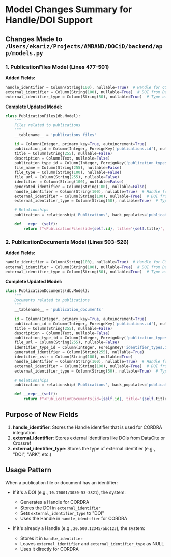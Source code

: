 # Model Changes Summary for Handle/DOI Support

## Changes Made to `/Users/ekariz/Projects/AMBAND/DOCiD/backend/app/models.py`

### 1. PublicationFiles Model (Lines 477-501)

**Added Fields:**
```python
handle_identifier = Column(String(100), nullable=True)  # Handle for CORDRA
external_identifier = Column(String(100), nullable=True)  # DOI from DataCite/Crossref
external_identifier_type = Column(String(50), nullable=True)  # Type of external identifier (DOI, etc.)
```

**Complete Updated Model:**
```python
class PublicationFiles(db.Model):
    """
    Files related to publications
    """
    __tablename__ = 'publications_files'

    id = Column(Integer, primary_key=True, autoincrement=True)
    publication_id = Column(Integer, ForeignKey('publications.id'), nullable=False, index=True)
    title = Column(String(255), nullable=False)
    description = Column(Text, nullable=False)
    publication_type_id = Column(Integer, ForeignKey('publication_types.id'), nullable=False)
    file_name = Column(String(255), nullable=False)
    file_type = Column(String(100), nullable=False)
    file_url = Column(String(255), nullable=False)
    identifier = Column(String(100), nullable=False)
    generated_identifier = Column(String(100), nullable=False)
    handle_identifier = Column(String(100), nullable=True)  # Handle for CORDRA
    external_identifier = Column(String(100), nullable=True)  # DOI from DataCite/Crossref
    external_identifier_type = Column(String(50), nullable=True)  # Type of external identifier (DOI, etc.)

    # Relationships
    publication = relationship('Publications', back_populates='publications_files')

    def __repr__(self):
        return f"<PublicationFiles(id={self.id}, title='{self.title}', publication_id={self.publication_id})>"
```

### 2. PublicationDocuments Model (Lines 503-526)

**Added Fields:**
```python
handle_identifier = Column(String(100), nullable=True)  # Handle for CORDRA
external_identifier = Column(String(100), nullable=True)  # DOI from DataCite/Crossref
external_identifier_type = Column(String(50), nullable=True)  # Type of external identifier (DOI, etc.)
```

**Complete Updated Model:**
```python
class PublicationDocuments(db.Model):
    """
    Documents related to publications
    """
    __tablename__ = 'publication_documents'

    id = Column(Integer, primary_key=True, autoincrement=True)
    publication_id = Column(Integer, ForeignKey('publications.id'), nullable=False, index=True)
    title = Column(String(255), nullable=False)
    description = Column(Text, nullable=False)
    publication_type_id = Column(Integer, ForeignKey('publication_types.id'), nullable=False)
    file_url = Column(String(255), nullable=False)
    identifier_type_id = Column(Integer, ForeignKey('identifier_types.id'), nullable=True)
    generated_identifier = Column(String(255), nullable=True)
    identifier_cstr = Column(String(100), nullable=True)
    handle_identifier = Column(String(100), nullable=True)  # Handle for CORDRA
    external_identifier = Column(String(100), nullable=True)  # DOI from DataCite/Crossref
    external_identifier_type = Column(String(50), nullable=True)  # Type of external identifier (DOI, etc.)

    # Relationships
    publication = relationship('Publications', back_populates='publication_documents')

    def __repr__(self):
        return f"<PublicationDocuments(id={self.id}, title='{self.title}', publication_id={self.publication_id})>"
```

## Purpose of New Fields

1. **handle_identifier**: Stores the Handle identifier that is used for CORDRA integration
2. **external_identifier**: Stores external identifiers like DOIs from DataCite or Crossref
3. **external_identifier_type**: Stores the type of external identifier (e.g., "DOI", "ARK", etc.)

## Usage Pattern

When a publication file or document has an identifier:
- If it's a DOI (e.g., `10.70001/3030-53-3821`), the system:
  - Generates a Handle for CORDRA
  - Stores the DOI in `external_identifier`
  - Sets `external_identifier_type` to "DOI"
  - Uses the Handle in `handle_identifier` for CORDRA

- If it's already a Handle (e.g., `20.500.12345/abc123`), the system:
  - Stores it in `handle_identifier`
  - Leaves `external_identifier` and `external_identifier_type` as NULL
  - Uses it directly for CORDRA